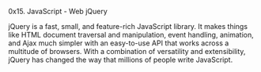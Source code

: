 0x15. JavaScript - Web jQuery

jQuery is a fast, small, and feature-rich JavaScript library. 
It makes things like HTML document traversal and manipulation, event handling, animation, and Ajax much simpler with an easy-to-use 
API that works across a multitude of browsers. 
With a combination of versatility and extensibility, jQuery has changed the way that millions of people write JavaScript.
